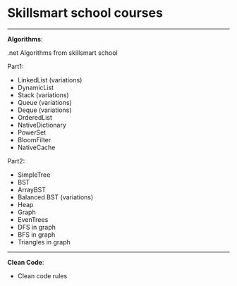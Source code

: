 # Skillsmart school courses

----
**Algorithms**:

.net Algorithms from skillsmart school

Part1:
- LinkedList (variations)
- DynamicList
- Stack (variations)
- Queue (variations)
- Deque (variations)
- OrderedList
- NativeDictionary
- PowerSet
- BloomFilter
- NativeCache

Part2:
- SimpleTree
- BST
- ArrayBST
- Balanced BST (variations)
- Heap
- Graph
- EvenTrees
- DFS in graph
- BFS in graph
- Triangles in graph
----

**Clean Code**:
- Clean code rules

